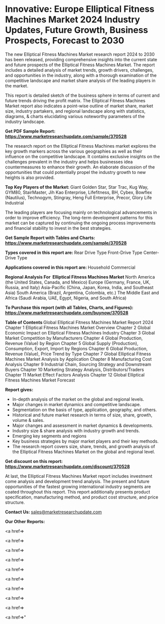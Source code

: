 # Innovative: Europe Elliptical Fitness Machines Market 2024 Industry Updates, Future Growth, Business Prospects, Forecast to 2030

The new Elliptical Fitness Machines Market research report 2024 to 2030 has been released, providing comprehensive insights into the current state and future prospects of the Elliptical Fitness Machines Market. The report includes a detailed analysis of market trends, growth drivers, challenges, and opportunities in the industry, along with a thorough examination of the competitive landscape and market share analysis of the leading players in the market.

This report is detailed sketch of the business sphere in terms of current and future trends driving the profit matrix. The Elliptical Fitness Machines Market report also indicates a point-wise outline of market share, market size, industry partakers, and regional landscape along with statistics, diagrams, &amp; charts elucidating various noteworthy parameters of the industry landscape.

<strong><b>Get PDF Sample Report: <a href=https://www.marketresearchupdate.com/sample/370528>https://www.marketresearchupdate.com/sample/370528</a></b></strong>

The research report on the Elliptical Fitness Machines market explores the key growth markers across the various geographies as well as their influence on the competitive landscape. It contains exclusive insights on the challenges prevalent in the industry and helps businesses idea countermeasures to enhance their growth. An elaborate discussion of the opportunities that could potentially propel the industry growth to new heights is also provided.

<strong><b>Top Key Players of the Market:
</b></strong>Giant Golden Star, Star Trac, Kug Way, GYM80, StairMaster, Jih Kao Enterprise, Lifefitness, BH, Cybex, Bowflex (Nautilus), Technogym, Stingray, Heng Full Enterprise, Precor, Glory Life Industrial<strong><b>
</b></strong>

The leading players are focusing mainly on technological advancements in order to improve efficiency. The long-term development patterns for this market can be captured by continuing the ongoing process improvements and financial stability to invest in the best strategies.

<strong><b>Get Sample Report with Tables and Charts: <a href=https://www.marketresearchupdate.com/sample/370528>https://www.marketresearchupdate.com/sample/370528</a></b></strong>

<strong><b>Types covered in this report are:
</b></strong>Rear Drive Type
Front-Drive Type
Center-Drive Type<strong><b>
</b></strong>

<strong><b>Applications covered in this report are:
</b></strong>Household
Commercial<strong><b>
</b></strong>

<strong><b>Regional Analysis For  Elliptical Fitness Machines Market</b></strong><strong><b>
</b></strong>North America (the United States, Canada, and Mexico)
Europe (Germany, France, UK, Russia, and Italy)
Asia-Pacific (China, Japan, Korea, India, and Southeast Asia)
South America (Brazil, Argentina, Colombia, etc.)
The Middle East and Africa (Saudi Arabia, UAE, Egypt, Nigeria, and South Africa)

<strong><b>To Purchase this report (with all Tables, Charts, and Figures): <a href=https://www.marketresearchupdate.com/buynow/370528>https://www.marketresearchupdate.com/buynow/370528</a></b></strong>

<strong><b>Table of Contents</b></strong><strong><b>
</b></strong>Global Elliptical Fitness Machines Market Report 2024
Chapter 1 Elliptical Fitness Machines Market Overview
Chapter 2 Global Economic Impact on Elliptical Fitness Machines Industry
Chapter 3 Global Market Competition by Manufacturers
Chapter 4 Global Production, Revenue (Value) by Region
Chapter 5 Global Supply (Production), Consumption, Export, Import by Regions
Chapter 6 Global Production, Revenue (Value), Price Trend by Type
Chapter 7 Global Elliptical Fitness Machines Market Analysis by Application
Chapter 8 Manufacturing Cost Analysis
Chapter 9 Industrial Chain, Sourcing Strategy and Downstream Buyers
Chapter 10 Marketing Strategy Analysis, Distributors/Traders
Chapter 11 Market Effect Factors Analysis
Chapter 12 Global Elliptical Fitness Machines Market Forecast

<strong><b>Report gives:</b></strong>

- In-depth analysis of the market on the global and regional levels.
- Major changes in market dynamics and competitive landscape.
- Segmentation on the basis of type, application, geography, and others.
- Historical and future market research in terms of size, share, growth, volume &amp; sales.
- Major changes and assessment in market dynamics &amp; developments.
- Industry size &amp; share analysis with industry growth and trends.
- Emerging key segments and regions
- Key business strategies by major market players and their key methods.
- The research report covers size, share, trends, and growth analysis of the Elliptical Fitness Machines Market on the global and regional level.

<strong><b>Get discount on this report: <a href=https://www.marketresearchupdate.com/discount/370528>https://www.marketresearchupdate.com/discount/370528</a></b></strong>

At last, the Elliptical Fitness Machines Market report includes investment come analysis and development trend analysis. The present and future opportunities of the fastest growing international industry segments are coated throughout this report. This report additionally presents product specification, manufacturing method, and product cost structure, and price structure.

<strong><b>Contact Us:
</b></strong>sales@marketresearchupdate.com

<strong>Our Other Reports:</strong>

<a href=></a>

<a href=></a>

<a href=></a>

<a href=></a>

<a href=></a>

<a href=></a>

<a href=></a>

<a href=></a>

<a href=></a>

<a href=></a>"
